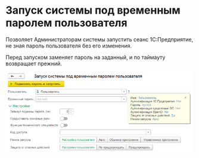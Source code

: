 # Запуск системы под временным паролем пользователя

Позволяет Администраторам системы запустить сеанс 1С:Предприятие, не зная пароль пользователя без его изменения.

Перед запуском заменяет пароль на заданный, и по таймауту возвращает прежний.

![Внешний вид обработки](/img/preview.png)

